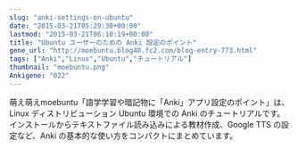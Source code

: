 ```yaml
---
slug: "anki-settings-on-ubuntu"
date: "2015-03-21T05:29:30+00:00"
lastmod: "2015-03-21T06:10:19+00:00"
title: "Ubuntu ユーザーのための Anki 設定のポイント"
gene_url: "http://moebuntu.blog48.fc2.com/blog-entry-773.html"
tags: ["Anki","Linux","Ubuntu","チュートリアル"]
thumbnail: "moebuntu.png"
Ankigene: "022"
---
```

萌え萌えmoebuntu「語学学習や暗記物に「Anki」アプリ設定のポイント」は、Linux ディストリビューション Ubuntu 環境での Anki のチュートリアルです。インストールからテキストファイル読み込みによる教材作成、Google TTS の設定など、Anki の基本的な使い方をコンパクトにまとめています。

